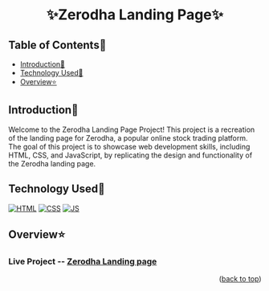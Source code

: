 # <p align="center">✨Zerodha Landing Page✨</p>

<!-- --------------------------------------------------------------------------------------------------------------------------------------------------------- -->

<div id="top"></div>

<h2>Table of Contents🧾</h2>

- [Introduction📌](#introduction)
- [Technology Used🚀](#technology-used)
- [Overview⭐](#overview)

<!-- --------------------------------------------------------------------------------------------------------------------------------------------------------- -->

<h2>Introduction📌</h2>

Welcome to the Zerodha Landing Page Project! This project is a recreation of the landing page for Zerodha, a popular online stock trading platform. The goal of this project is to showcase web development skills, including HTML, CSS, and JavaScript, by replicating the design and functionality of the Zerodha landing page.

<!-- --------------------------------------------------------------------------------------------------------------------------------------------------------- -->

<h2>Technology Used🚀</h2>

<p>
  <a href="https://www.w3schools.com/html/"> <img src="https://img.icons8.com/color/70/000000/html-5--v1.png" alt="HTML" /></a>
  <a href="https://www.w3schools.com/css/"> <img src="https://img.icons8.com/color/70/000000/css3.png" alt="CSS" /></a>
  <a href="https://www.w3schools.com/js/"><img src="https://img.icons8.com/color/70/000000/javascript--v1.png" alt="JS" /></a>
</p>

<!-- --------------------------------------------------------------------------------------------------------------------------------------------------------- -->

<h2>Overview⭐</h2>

### Live Project -- [Zerodha Landing page](https://zerodha-landing-page-phi.vercel.app/)

<!-- --------------------------------------------------------------------------------------------------------------------------------------------------------- -->
<p align="right">(<a href="#top">back to top</a>)</p>
